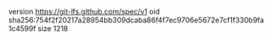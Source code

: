 version https://git-lfs.github.com/spec/v1
oid sha256:754f2f20217a28954bb309dcaba86f4f7ec9706e5672e7cf1f330b9fa1c4599f
size 1218
